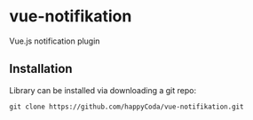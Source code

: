 # vue-notifikation
Vue.js notification plugin

## Installation
Library can be installed via downloading a git repo:

```shell
git clone https://github.com/happyCoda/vue-notifikation.git
```

